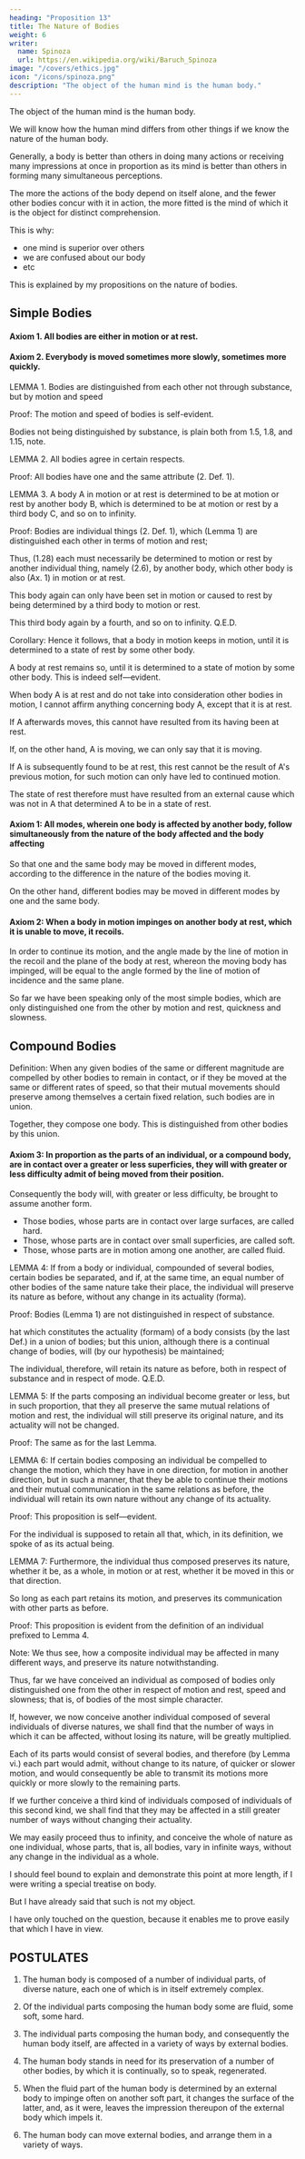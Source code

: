 ```yaml
---
heading: "Proposition 13"
title: The Nature of Bodies
weight: 6
writer:
  name: Spinoza
  url: https://en.wikipedia.org/wiki/Baruch_Spinoza
image: "/covers/ethics.jpg"
icon: "/icons/spinoza.png"
description: "The object of the human mind is the human body."
---
```



The object of the human mind is the human body.

We will know how the human mind differs from other things if we know the nature of the human body.

<!-- , and wherein it surpasses them, it is necessary for us to know the nature of its object, that is, of the human body. -->

<!-- What this nature is, I am not able here to explain, nor is it necessary for the proof of what I advance, that I should do so. -->

Generally, a body is better than others in doing many actions or receiving many impressions at once in proportion as its mind is better than others in forming many simultaneous perceptions.

<!-- that in proportion as any given body is more fitted than others for ,

 so also is the mind, of which it is the object, more fitted than others for  -->



The more the actions of the body depend on itself alone, and the fewer other bodies concur with it in action, the more fitted is the mind of which it is the object for distinct comprehension.

This is why:
- one mind is superior over others 
- we are confused about our body
- etc

<!-- Wherefore I have thought it worth while to explain and prove more strictly my present statements.
In order to do so, I must premise a few  -->

This is explained by my propositions on the nature of bodies.

## Simple Bodies

#### Axiom 1. All bodies are either in motion or at rest. 

#### Axiom 2. Everybody is moved sometimes more slowly, sometimes more quickly. 

LEMMA 1. Bodies are distinguished from each other not through substance, but by motion and speed

Proof: The motion and speed of bodies is self-evident. 

<!-- The first part of this proposition is, I take it, self—evident.  -->

Bodies not being distinguished by substance, is plain both from 1.5, 1.8, and 1.15, note. 


LEMMA 2. All bodies agree in certain respects. 

Proof:  All bodies have one and the same attribute (2. Def. 1).

<!-- agree in the fact, that they involve the conception of  -->

<!-- Further, in the fact that they may be moved less or more quickly, and may be absolutely in motion or at rest. -->

LEMMA 3. A body A in motion or at rest is determined to be at motion or rest by another body B, which is determined to be at motion or rest by a third body C, and so on to infinity. 

Proof: Bodies are individual things (2. Def. 1), which (Lemma 1) are distinguished each other in terms of motion and rest;

Thus, (1.28) each must necessarily be determined to motion or rest by another individual thing, namely (2.6), by another body, which other body is also (Ax. 1) in motion or at rest.

This body again can only have been set in motion or caused to rest by being determined by a third body to motion or rest.

This third body again by a fourth, and so on to infinity. Q.E.D.

Corollary: Hence it follows, that a body in motion keeps in motion, until it is determined to a state of rest by some other body.

A body at rest remains so, until it is determined to a state of motion by some other body.
This is indeed self—evident.

When body A is at rest and do not take into consideration other bodies in motion, I cannot affirm anything concerning body A, except that it is at rest.

If A afterwards moves, this cannot have resulted from its having been at rest. 

<!-- This is because , for no other consequence could have been involved than its remaining at rest. -->

If, on the other hand, A is moving, we can only say that it is moving. 

 <!-- shall, so long as we only consider A, be unable to affirm anything concerning it, except that it is in motion. -->

If A is subsequently found to be at rest, this rest cannot be the result of A's previous motion, for such motion can only have led to continued motion.

The state of rest therefore must have resulted from an external cause which was not in A that determined A to be in a state of rest.


#### Axiom 1: All modes, wherein one body is affected by another body, follow simultaneously from the nature of the body affected and the body affecting

So that one and the same body may be moved in different modes, according to the difference in the nature of the bodies moving it.

On the other hand, different bodies may be moved in different modes by one and the same body.


#### Axiom 2: When a body in motion impinges on another body at rest, which it is unable to move, it recoils.

In order to continue its motion, and the angle made by the line of motion in the recoil and the plane of the body at rest, whereon the moving body has impinged, will be equal to the angle formed by the line of motion of incidence and the same plane.

So far we have been speaking only of the most simple bodies, which are only distinguished one from the other by motion and rest, quickness and slowness.


## Compound Bodies 

Definition: When any given bodies of the same or different magnitude are compelled by other bodies to remain in contact, or if they be moved at the same or different rates of speed, so that their mutual movements should preserve among themselves a certain fixed relation, such bodies are in union.

Together, they compose one body. This is  distinguished from other bodies by this union.

#### Axiom 3: In proportion as the parts of an individual, or a compound body, are in contact over a greater or less superficies, they will with greater or less difficulty admit of being moved from their position.

Consequently the body will, with greater or less difficulty, be brought to assume another form.

- Those bodies, whose parts are in contact over large surfaces, are called hard.
- Those, whose parts are in contact over small superficies, are called soft.
- Those, whose parts are in motion among one another, are called fluid.


LEMMA 4: If from a body or individual, compounded of several bodies, certain bodies be separated,
and if, at the same time, an equal number of other bodies of the same nature take their place, the individual will preserve its nature as before, without any change in its actuality (forma).

Proof: Bodies (Lemma 1) are not distinguished in respect of substance.

hat which constitutes the actuality (formam) of a body consists (by the last Def.) in a union of bodies; but this union, although there is a continual change of bodies, will (by our hypothesis) be maintained;

The individual, therefore, will retain its nature as before, both in respect of substance and in respect of mode. Q.E.D.

LEMMA 5: If the parts composing an individual become greater or less, but in such proportion, that they all preserve the same mutual relations of motion and rest, the individual will still preserve its original nature, and its actuality will not be changed.

Proof: The same as for the last Lemma. 

LEMMA 6: If certain bodies composing an individual be compelled to change the motion, which they have in one direction, for motion in another direction, but in such a manner, that they be able to continue their motions and their mutual communication in the same relations as before, the individual will retain its own nature without any change of its actuality.

Proof: This proposition is self—evident.

For the individual is supposed to retain all that, which, in its definition, we spoke of as its actual being.

LEMMA 7: Furthermore, the individual thus composed preserves its nature, whether it be, as a whole, in motion or at rest, whether it be moved in this or that direction.

So long as each part retains its motion, and preserves its communication with other parts as before.

Proof: This proposition is evident from the definition of an individual prefixed to Lemma 4. 

Note: We thus see, how a composite individual may be affected in many different ways, and preserve its nature notwithstanding.

Thus, far we have conceived an individual as composed of bodies only distinguished one from the other in respect of motion and rest, speed and slowness; that is, of bodies of the most simple character.

If, however, we now conceive another individual composed of several individuals of diverse natures, we shall find that the number of ways in which it can be affected, without losing its nature, will be greatly multiplied.

Each of its parts would consist of several bodies, and therefore (by Lemma vi.) each part would admit, without change to its nature, of quicker or slower motion, and would consequently be able to transmit its motions more quickly or more slowly to the remaining parts.

If we further conceive a third kind of individuals composed of individuals of this second kind, we shall find that they may be affected in a still greater number of ways without changing their actuality.

We may easily proceed thus to infinity, and conceive the whole of nature as one individual, whose parts, that is, all bodies, vary in infinite ways, without any change in the individual as a whole.

I should feel bound to explain and demonstrate this point at more length, if I were writing a special treatise on body.

But I have already said that such is not my object.

I have only touched on the question, because it enables me to prove easily that which I have in view.


## POSTULATES

1. The human body is composed of a number of individual parts, of diverse nature, each one of which is in itself extremely complex. 

2. Of the individual parts composing the human body some are fluid, some soft, some hard. 

3. The individual parts composing the human body, and consequently the human body itself, are affected in a variety of ways by external bodies. 

4. The human body stands in need for its preservation of a number of other bodies, by which it is continually, so to speak, regenerated. 

5. When the fluid part of the human body is determined by an external body to impinge often on another soft part, it changes the surface of the latter, and, as it were, leaves the impression thereupon of the external body which impels it. 

6. The human body can move external bodies, and arrange them in a variety of ways. 

